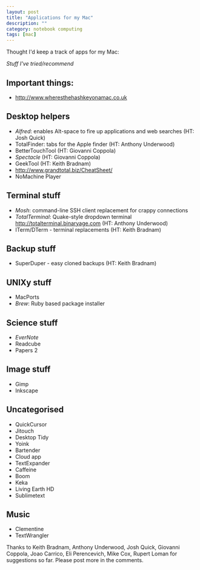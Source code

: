 ```yaml
---
layout: post
title: "Applications for my Mac"
description: ""
category: notebook computing
tags: [mac]
---
```



Thought I'd keep a track of apps for my Mac:

*Stuff I've tried/recommend*

## Important things:

*	http://www.wheresthehashkeyonamac.co.uk
 
## Desktop helpers

*	*Alfred*: enables Alt-space to fire up applications and web searches (HT: Josh Quick)
*	TotalFinder: tabs for the Apple finder (HT: Anthony Underwood)
*	BetterTouchTool (HT: Giovanni Coppola)
*	*Spectacle* (HT: Giovanni Coppola)
*	GeekTool (HT: Keith Bradnam)
*	http://www.grandtotal.biz/CheatSheet/
*	NoMachine Player


## Terminal stuff

*	*Mosh*: command-line SSH client replacement for crappy connections
*	*TotalTerminal*: Quake-style dropdown terminal http://totalterminal.binaryage.com (HT: Anthony Underwood)
*	ITerm/DTerm - terminal replacements (HT: Keith Bradnam)

## Backup stuff

*	SuperDuper - easy cloned backups (HT: Keith Bradnam)

## UNIXy stuff

*	MacPorts
*	*Brew*: Ruby based package installer

## Science stuff

*	*EverNote*
*	Readcube
*	Papers 2

## Image stuff

*	Gimp
*	Inkscape

## Uncategorised

*	QuickCursor
*	Jitouch
*	Desktop Tidy
*	Yoink
*	Bartender
*	Cloud app
*	TextExpander
*	Caffeine
*	Boom
*	Keka
*	Living Earth HD
*	Sublimetext

## Music

*	Clementine
*	TextWrangler

Thanks to Keith Bradnam, Anthony Underwood, Josh Quick, Giovanni Coppola, Joao Carrico, Eli Perencevich, Mike Cox, Rupert Loman for suggestions so far. Please post more in the comments.
